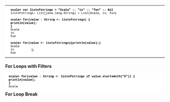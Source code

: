 ![](/assets/ForLoop.png)

**For Loops with Filters**

![](/assets/ForLoopFilters.png)**For Loop Break**





